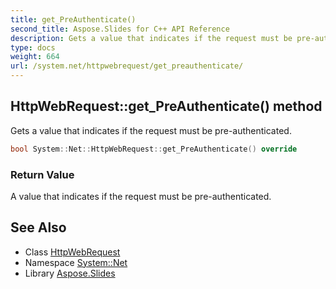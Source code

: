 ```yaml
---
title: get_PreAuthenticate()
second_title: Aspose.Slides for C++ API Reference
description: Gets a value that indicates if the request must be pre-authenticated.
type: docs
weight: 664
url: /system.net/httpwebrequest/get_preauthenticate/
---
```

## HttpWebRequest::get_PreAuthenticate() method


Gets a value that indicates if the request must be pre-authenticated.

```cpp
bool System::Net::HttpWebRequest::get_PreAuthenticate() override
```


### Return Value

A value that indicates if the request must be pre-authenticated.

## See Also

* Class [HttpWebRequest](../)
* Namespace [System::Net](../../)
* Library [Aspose.Slides](../../../)